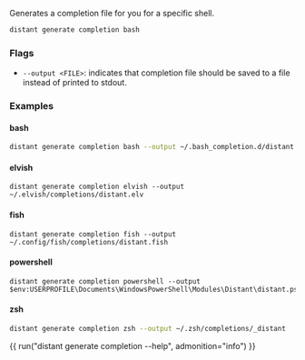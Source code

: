 Generates a completion file for you for a specific shell.

```sh
distant generate completion bash
```

### Flags

* `--output <FILE>`: indicates that completion file should be saved to a
  file instead of printed to stdout.

### Examples

#### bash

```bash
distant generate completion bash --output ~/.bash_completion.d/distant.sh
```

#### elvish

```elvish
distant generate completion elvish --output ~/.elvish/completions/distant.elv
```

#### fish

```fish
distant generate completion fish --output ~/.config/fish/completions/distant.fish
```

#### powershell

```pwsh
distant generate completion powershell --output $env:USERPROFILE\Documents\WindowsPowerShell\Modules\Distant\distant.ps1
```

#### zsh

```zsh
distant generate completion zsh --output ~/.zsh/completions/_distant
```

{{ run("distant generate completion --help", admonition="info") }}

